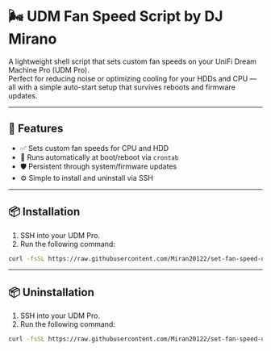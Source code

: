 # 🌬️ UDM Fan Speed Script by DJ Mirano

A lightweight shell script that sets custom fan speeds on your UniFi Dream Machine Pro (UDM Pro).  
Perfect for reducing noise or optimizing cooling for your HDDs and CPU — all with a simple auto-start setup that survives reboots and firmware updates.

---

## 🚀 Features

- ✅ Sets custom fan speeds for CPU and HDD
- 🔁 Runs automatically at boot/reboot via `crontab`
- 🛡️ Persistent through system/firmware updates
- ⚙️ Simple to install and uninstall via SSH

---

## 📦 Installation

1. SSH into your UDM Pro.
2. Run the following command:

```bash
curl -fsSL https://raw.githubusercontent.com/Miran20122/set-fan-speed-udm/main/install.sh | sh
```

---

## 📦 Uninstallation

1. SSH into your UDM Pro.
2. Run the following command:

```bash
curl -fsSL https://raw.githubusercontent.com/Miran20122/set-fan-speed-udm/main/uninstall.sh | sh
```